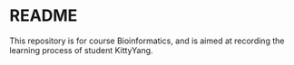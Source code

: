 # README

This repository is for course Bioinformatics, and is aimed at recording the learning process of student KittyYang.